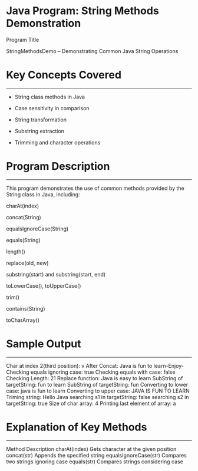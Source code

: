 # Java Program: String Methods Demonstration

Program Title

StringMethodsDemo – Demonstrating Common Java String Operations



# Key Concepts Covered
----------------------
* String class methods in Java

* Case sensitivity in comparison

* String transformation

* Substring extraction

* Trimming and character operations



# Program Description
---------------------
This program demonstrates the use of common methods provided by the String class in Java, including:

charAt(index)

concat(String)

equalsIgnoreCase(String)

equals(String)

length()

replace(old, new)

substring(start) and substring(start, end)

toLowerCase(), toUpperCase()

trim()

contains(String)

toCharArray()



# Sample Output
---------------
Char at index 2(third position): v
After Concat: Java is fun to learn-Enjoy-
Checking equals ignoring case: true
Checking equals with case: false
Checking Length: 21
Replace function: Java is easy to learn
SubString of targetString: fun to learn
SubString of targetString: fun 
Converting to lower case: java is fun to learn
Converting to upper case: JAVA IS FUN TO LEARN
Triming string: Hello Java
searching s1 in targetString: false
searching s2 in targetString: true
Size of char array: 4
Printing last element of array: a



# Explanation of Key Methods
----------------------------
Method	Description
charAt(index)	Gets character at the given position
concat(str)	Appends the specified string
equalsIgnoreCase(str)	Compares two strings ignoring case
equals(str)	Compares strings considering case

